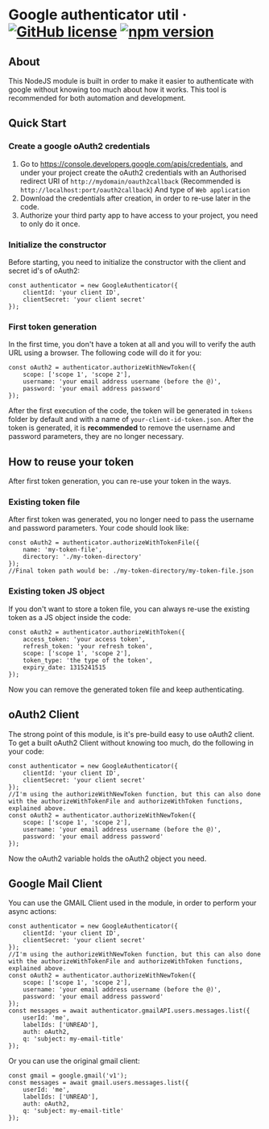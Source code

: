 # Google authenticator util  &middot; [![GitHub license](https://img.shields.io/badge/license-BSD%203%20Clause-blue.svg)](https://github.com/danitseitlin/google-authenticator-util/blob/master/LICENSE) [![npm version](http://img.shields.io/npm/v/google-authenticator-util.svg?style=flat)](https://npmjs.org/package/google-authenticator-util "View this project on npm") 
## About
This NodeJS module is built in order to make it easier to authenticate with google without knowing too much about how it works.
This tool is recommended for both automation and development.
## Quick Start
### Create a google oAuth2 credentials
1. Go to https://console.developers.google.com/apis/credentials, and under your project create the oAuth2 credentials with
an Authorised redirect URI of `http://mydomain/oauth2callback` (Recommended is `http://localhost:port/oauth2callback`) And type of `Web application`
2. Download the credentials after creation, in order to re-use later in the code.
3. Authorize your third party app to have access to your project, you need to only do it once.
### Initialize the constructor
Before starting, you need to initialize the constructor with the client and secret id's of oAuth2:
```
const authenticator = new GoogleAuthenticator({
    clientId: 'your client ID',
    clientSecret: 'your client secret'
});
```
### First token generation
In the first time, you don't have a token at all and you will to verify the auth URL using a browser.
The following code will do it for you:
```
const oAuth2 = authenticator.authorizeWithNewToken({
    scope: ['scope 1', 'scope 2'],
    username: 'your email address username (before the @)',
    password: 'your email address password'
});
```
After the first execution of the code, the token will be generated in `tokens` folder by default and with a name of `your-client-id-token.json`.
After the token is generated, it is **recommended** to remove the username and password parameters, they are no longer necessary.

## How to reuse your token
After first token generation, you can re-use your token in the ways.
### Existing token file
After first token was generated, you no longer need to pass the username and password parameters.
Your code should look like:
```
const oAuth2 = authenticator.authorizeWithTokenFile({
    name: 'my-token-file',
    directory: './my-token-directory'
});
//Final token path would be: ./my-token-directory/my-token-file.json
```
### Existing token JS object
If you don't want to store a token file, you can always re-use the existing token as a JS object inside the code:
```
const oAuth2 = authenticator.authorizeWithToken({
    access_token: 'your access token',
    refresh_token: 'your refresh token',
    scope: ['scope 1', 'scope 2'],
    token_type: 'the type of the token',
    expiry_date: 1315241515
});
```
Now you can remove the generated token file and keep authenticating.

## oAuth2 Client
The strong point of this module, is it's pre-build easy to use oAuth2 client.
To get a built oAuth2 Client without knowing too much, do the following in your code:
```
const authenticator = new GoogleAuthenticator({
    clientId: 'your client ID',
    clientSecret: 'your client secret'
});
//I'm using the authorizeWithNewToken function, but this can also done with the authorizeWithTokenFile and authorizeWithToken functions, explained above.
const oAuth2 = authenticator.authorizeWithNewToken({
    scope: ['scope 1', 'scope 2'],
    username: 'your email address username (before the @)',
    password: 'your email address password'
});
```
Now the oAuth2 variable holds the oAuth2 object you need.

## Google Mail Client
You can use the GMAIL Client used in the module, in order to perform your async actions:
```
const authenticator = new GoogleAuthenticator({
    clientId: 'your client ID',
    clientSecret: 'your client secret'
});
//I'm using the authorizeWithNewToken function, but this can also done with the authorizeWithTokenFile and authorizeWithToken functions, explained above.
const oAuth2 = authenticator.authorizeWithNewToken({
    scope: ['scope 1', 'scope 2'],
    username: 'your email address username (before the @)',
    password: 'your email address password'
});
const messages = await authenticator.gmailAPI.users.messages.list({
    userId: 'me',
    labelIds: ['UNREAD'],
    auth: oAuth2,
    q: 'subject: my-email-title'
});
```
Or you can use the original gmail client:
```
const gmail = google.gmail('v1');
const messages = await gmail.users.messages.list({
    userId: 'me',
    labelIds: ['UNREAD'],
    auth: oAuth2,
    q: 'subject: my-email-title'
});
```
